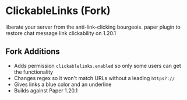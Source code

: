 # ClickableLinks (Fork)
liberate your server from the anti-link-clicking bourgeois. paper plugin to restore chat message link clickability on 1.20.1

## Fork Additions

* Adds permission `clickablelinks.enabled` so only some users can get the functionality
* Changes regex so it won't match URLs without a leading `https?://`
* Gives links a blue color and an underline
* Builds against Paper 1.20.1
